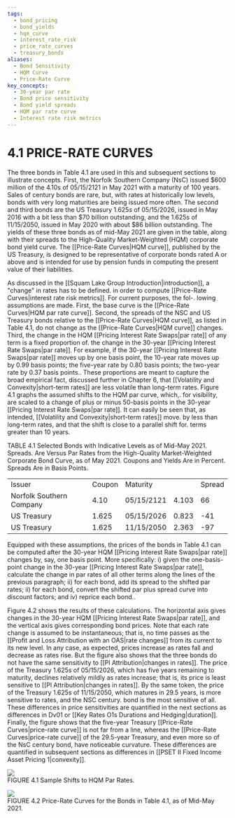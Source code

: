 ```yaml
---
tags:
  - bond_pricing
  - bond_yields
  - hqm_curve
  - interest_rate_risk
  - price_rate_curves
  - treasury_bonds
aliases:
  - Bond Sensitivity
  - HQM Curve
  - Price-Rate Curve
key_concepts:
  - 30-year par rate
  - Bond price sensitivity
  - Bond yield spreads
  - HQM par rate curve
  - Interest rate risk metrics
---
```


# 4.1 PRICE-RATE CURVES  

The three bonds in Table 4.1 are used in this and subsequent sections to illustrate concepts. First, the Norfolk Southern Company (NsC) issued $\$600$ million of the 4.10s of 05/15/2121 in May 2021 with a maturity of 100 years. Sales of century bonds are rare, but, with rates at historically low levels, bonds with very long maturities are being issued more often. The second and third bonds are the US Treasury $1.625s$ of 05/15/2026, issued in May 2016 with a bit less than $\$70$ billion outstanding, and the 1.625s of 11/15/2050, issued in May 2020 with about $\$86$ billion outstanding. The yields of these three bonds as of mid-May 2021 are given in the table, along with their spreads to the High-Quality Market-Weighted (HQM) corporate bond yield curve. The [[Price-Rate Curves|HQM curve]], published by the US Treasury, is designed to be representative of corporate bonds rated A or above and is intended for use by pension funds in computing the present value of their liabilities.  

As discussed in the [[Squam Lake Group Introduction|introduction]], a "change" in rates has to be defined. in order to compute [[Price-Rate Curves|interest rate risk metrics]]. For current purposes, the fol-. lowing assumptions are made. First, the base curve is the [[Price-Rate Curves|HQM par rate curve]]. Second, the spreads of the NSC and US Treasury bonds relative to the [[Price-Rate Curves|HQM curve]], as listed in Table 4.1, do not change as the [[Price-Rate Curves|HQM curve]] changes. Third, the change in the HQM [[Pricing Interest Rate Swaps|par rate]] of any term is a fixed proportion of. the change in the 30-year [[Pricing Interest Rate Swaps|par rate]]. For example, if the 30-year [[Pricing Interest Rate Swaps|par rate]] moves up by one basis point, the 10-year rate moves up by 0.99 basis points; the five-year rate by 0.80 basis points; the two-year rate by 0.37 basis points.. These proportions are meant to capture the broad empirical fact, discussed further in Chapter 6, that [[Volatility and Convexity|short-term rates]] are less volatile than long-term rates. Figure 4.1 graphs the assumed shifts to the HQM par curve, which,. for visibility, are scaled to a change of plus or minus 50-basis points in the 30-year [[Pricing Interest Rate Swaps|par rate]]. It can easily be seen that, as intended, [[Volatility and Convexity|short-term rates]] move. by less than long-term rates, and that the shift is close to a parallel shift for. terms greater than 10 years.  

TABLE 4.1  Selected Bonds with Indicative Levels as of Mid-May 2021. Spreads. Are Versus Par Rates from the High-Quality Market-Weighted Corporate Bond Curve, as of May 2021. Coupons and Yields Are in Percent. Spreads Are in Basis Points.   


<html><body><table><tr><td>Issuer</td><td>Coupon</td><td>Maturity</td><td></td><td>Spread</td></tr><tr><td>Norfolk Southern Company</td><td>4.10</td><td>05/15/2121</td><td>4.103</td><td>66</td></tr><tr><td>US Treasury</td><td>1.625</td><td>05/15/2026</td><td>0.823</td><td>-41</td></tr><tr><td>US Treasury</td><td>1.625</td><td>11/15/2050</td><td>2.363</td><td>-97</td></tr></table></body></html>  

Equipped with these assumptions, the prices of the bonds in Table 4.1 can be computed after the 30-year HQM [[Pricing Interest Rate Swaps|par rate]] changes by, say, one basis point. More specifically: i) given the one-basis-point change in the 30-year [[Pricing Interest Rate Swaps|par rate]], calculate the change in par rates of all other terms along the lines of the previous paragraph; ii) for each bond, add its spread to the shifted par rates; ii) for each bond, convert the shifted par plus spread curve into discount factors; and iv) reprice each bond..  

Figure 4.2 shows the results of these calculations. The horizontal axis gives changes in the 30-year HQM [[Pricing Interest Rate Swaps|par rate]], and the vertical axis gives corresponding bond prices. Note that each rate change is assumed to be instantaneous; that is, no time passes as the [[Profit and Loss Attribution with an OAS|rate changes]] from its current to its new level. In any case, as expected, prices increase as rates fall and decrease as rates rise. But the figure also shows that the three bonds do not have the same sensitivity to [[Pl Attribution|changes in rates]]. The price of the Treasury 1.625s of 05/15/2026, which has five years remaining to maturity, declines relatively mildly as rates increase; that is, its price is least sensitive to [[Pl Attribution|changes in rates]]. By the same token, the price of the Treasury 1.625s of 11/15/2050, which matures in 29.5 years, is more sensitive to rates, and the NSC century. bond is the most sensitive of all. These differences in price sensitivities are quantified in the next sections as differences in Dv01 or [[Key Rates O1s Durations and Hedging|duration]]. Finally, the figure shows that the five-year Treasury [[Price-Rate Curves|price-rate curve]] is not far from a line, whereas the [[Price-Rate Curves|price-rate curve]] of the 29.5-year Treasury, and even more so of the NsC century bond, have noticeable curvature. These differences are quantified in subsequent sections as differences in [[PSET II Fixed Income Asset Pricing 1|convexity]].  

![](7b3aa6c3a5824df27fdf1d6112b1fb39c6836b63ce7a477b570c1f37d8306a9b.jpg)  
FIGURE 4.1 Sample Shifts to HQM Par Rates.  

![](223c7f5d68cda32e73b71ba8bc0793649feee9fa87c4c91701a221baa10d2ad6.jpg)  
FIGURE 4.2 Price-Rate Curves for the Bonds in Table 4.1, as of Mid-May 2021.  